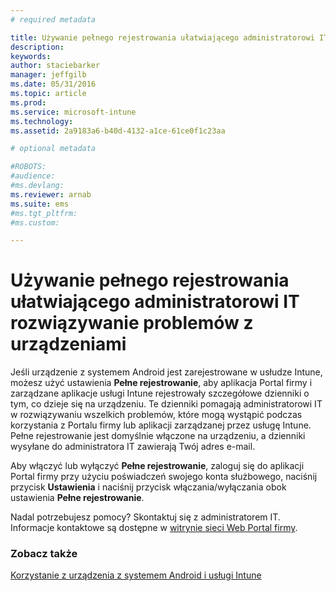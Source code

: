 ```yaml
---
# required metadata

title: Używanie pełnego rejestrowania ułatwiającego administratorowi IT rozwiązywanie problemów z urządzeniami | Microsoft Intune
description:
keywords:
author: staciebarker
manager: jeffgilb
ms.date: 05/31/2016
ms.topic: article
ms.prod:
ms.service: microsoft-intune
ms.technology:
ms.assetid: 2a9183a6-b40d-4132-a1ce-61ce0f1c23aa

# optional metadata

#ROBOTS:
#audience:
#ms.devlang:
ms.reviewer: arnab
ms.suite: ems
#ms.tgt_pltfrm:
#ms.custom:

---
```



# Używanie pełnego rejestrowania ułatwiającego administratorowi IT rozwiązywanie problemów z urządzeniami

Jeśli urządzenie z systemem Android jest zarejestrowane w usłudze Intune, możesz użyć ustawienia **Pełne rejestrowanie**, aby aplikacja Portal firmy i zarządzane aplikacje usługi Intune rejestrowały szczegółowe dzienniki o tym, co dzieje się na urządzeniu. Te dzienniki pomagają administratorowi IT w rozwiązywaniu wszelkich problemów, które mogą wystąpić podczas korzystania z Portalu firmy lub aplikacji zarządzanej przez usługę Intune. Pełne rejestrowanie jest domyślnie włączone na urządzeniu, a dzienniki wysyłane do administratora IT zawierają Twój adres e-mail.

Aby włączyć lub wyłączyć **Pełne rejestrowanie**, zaloguj się do aplikacji Portal firmy przy użyciu poświadczeń swojego konta służbowego, naciśnij przycisk **Ustawienia** i naciśnij przycisk włączania/wyłączania obok ustawienia **Pełne rejestrowanie**.

Nadal potrzebujesz pomocy? Skontaktuj się z administratorem IT. Informacje kontaktowe są dostępne w [witrynie sieci Web Portal firmy](http://portal.manage.microsoft.com).

### Zobacz także
[Korzystanie z urządzenia z systemem Android i usługi Intune](using-your-android-device-with-intune.md)

<!--HONumber=Jun16_HO2-->


